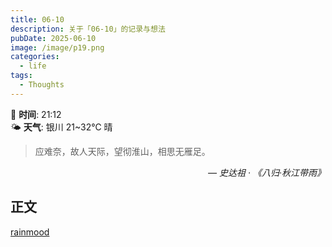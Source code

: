 ```yaml
---
title: 06-10
description: 关于「06-10」的记录与想法
pubDate: 2025-06-10
image: /image/p19.png
categories:
  - life
tags:
  - Thoughts
---
```

📅 **时间**: 21:12  
🌤️ **天气**: 银川 21~32℃ 晴

> 应难奈，故人天际，望彻淮山，相思无雁足。

<cite style="text-align: right; display: block;">— 史达祖 · 《八归·秋江带雨》</cite>

## 正文

[rainmood](https://music.douyin.com/qishui/share/track?track_id=7503038102232844329&sec_sharer_id=MS4wLjABAAAAJWWbnBfg9OiMJ75c3nUlOWxoqJ4EGWQJgm1ap01Y7p4&zlink_id=Jhu7d&hybrid_sdk_version=bullet&auto_play_bgm=1)

